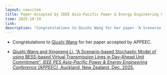```yaml
---
layout: newsitem
title: Paper Accepted by IEEE Asia-Pacific Power & Energy Engineering Conference (APPEEC)
time: 2025-10-19
link: 
description: "Congratulations to Qiushi Wang for her paper 'A Scenario-based Stochastic Model of using BESS-based Virtual Transmission Lines in Day-Ahead Unit Commitment' accepted by APPEEC."
---
```


* Congratulations to <a href="/people/Qiushi-Wang/" class="off">Qiushi Wang</a> for her paper accepted by APPEEC.

* <a href="/papers/Qiushi-VT-SSCUC/" class="off">Qiushi Wang and Xingpeng Li, “A Scenario-based Stochastic Model of using BESS-based Virtual Transmission Lines in Day-Ahead Unit Commitment”, *IEEE PES Asia-Pacific Power & Energy Engineering Conference (APPEEC)*, Auckland, New Zealand, Dec. 2025.</a>
